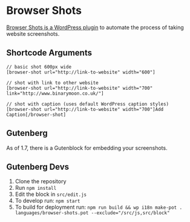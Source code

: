 # Browser Shots

[Browser Shots is a WordPress plugin](https://wordpress.org/plugins/browser-shots/) to automate the process of taking website screenshots.

## Shortcode Arguments

```
// basic shot 600px wide
[browser-shot url="http://link-to-website" width="600"]

// shot with link to other website
[browser-shot url="http://link-to-website" width="700" link="http://www.binarymoon.co.uk/"]

// shot with caption (uses default WordPress caption styles)
[browser-shot url="http://link-to-website" width="700"]Add Caption[/browser-shot]
```

## Gutenberg

As of 1.7, there is a Gutenblock for embedding your screenshots.

## Gutenberg Devs

1. Clone the repository
2. Run ```npm install```
3. Edit the block in ```src/edit.js```
4. To develop run: ```npm start```
5. To build for deployment run: ```npm run build && wp i18n make-pot . languages/browser-shots.pot --exclude="/src/js,src/block"```
